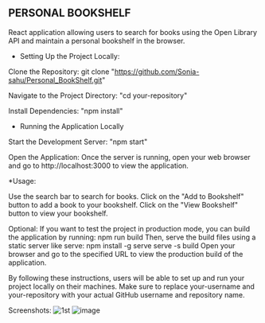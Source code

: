 
 ## PERSONAL BOOKSHELF

React application allowing users to search for books using the Open Library API and maintain a personal bookshelf in the browser.


* Setting Up the Project Locally:

Clone the Repository: git clone "https://github.com/Sonia-sahu/Personal_BookShelf.git"

Navigate to the Project Directory: "cd your-repository"

Install Dependencies: "npm install"

* Running the Application Locally

Start the Development Server: "npm start"

Open the Application: Once the server is running, open your web browser and go to http://localhost:3000 to view the application.

*Usage:

Use the search bar to search for books. 
Click on the "Add to Bookshelf" button to add a book to your bookshelf. 
Click on the "View Bookshelf" button to view your bookshelf.

Optional: If you want to test the project in production mode, you can build the application by running: npm run build Then, serve the build files using a static server like serve: npm install -g serve serve -s build Open your browser and go to the specified URL to view the production build of the application.

By following these instructions, users will be able to set up and run your project locally on their machines. Make sure to replace your-username and your-repository with your actual GitHub username and repository name.

Screenshots:
![1st](https://github.com/Sonia-sahu/Personal_BookShelf/assets/106927416/38ac18a8-efb4-4560-8db1-c219e0bd471a)
![image](https://github.com/Sonia-sahu/Personal_BookShelf/assets/106927416/5b922f30-54a1-4136-b360-6882bd0d2e65)
